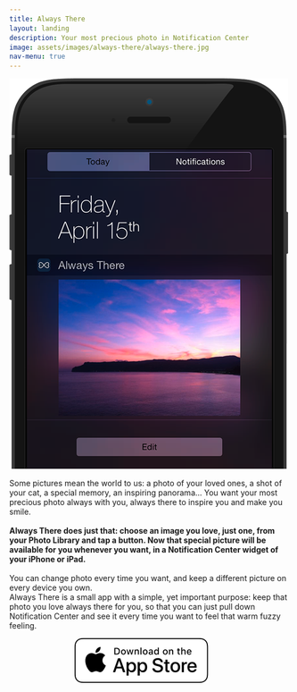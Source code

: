 ```yaml
---
title: Always There
layout: landing
description: Your most precious photo in Notification Center
image: assets/images/always-there/always-there.jpg
nav-menu: true
---
```

<!-- Main -->
<div id="main">
<section id="one" class="spotlights">
	<section>
		<div class="content">
			<img src="assets/images/always-there/at.png" alt="" data-position="center center"/>
		</div>
		<div class="content">
			<div class="inner">
				<p>Some pictures mean the world to us: a photo of your loved ones, a shot of your cat, a special memory, an inspiring panorama... You want your most precious photo always with you, always there to inspire you and make you smile.<br><br><b>Always There does just that: choose an image you love, just one, from your Photo Library and tap a button. Now that special picture will be available for you whenever you want, in a Notification Center widget of your iPhone or iPad.</b><br><br>You can change photo every time you want, and keep a different picture on every device you own.<br>Always There is a small app with a simple, yet important purpose: keep that photo you love always there for you, so that you can just pull down Notification Center and see it every time you want to feel that warm fuzzy feeling.
				<br>
				<p style="text-align:center">
					<a href="https://itunes.apple.com/us/app/always-there-your-most-precious-photo-in-notification/id1104703747?mt=8" class="image" target="new">
						<img src="assets/images/download_ios_app_store_white_bg.svg" alt="Download on the App Store" data-position="center center" style="border:px;margin-right:30px;float:center"/>
					</a>
				</p>